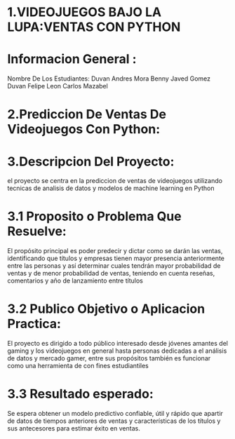 # 1.VIDEOJUEGOS BAJO LA LUPA:VENTAS CON PYTHON
# Informacion General :
Nombre De Los Estudiantes:
  Duvan Andres Mora
  Benny Javed Gomez
  Duvan Felipe Leon 
  Carlos Mazabel 
# 2.Prediccion De Ventas De Videojuegos Con Python:
# 3.Descripcion Del Proyecto:
  el proyecto se centra en la prediccion de ventas de videojuegos utilizando tecnicas de analisis de datos y modelos de machine learning en Python
# 3.1 Proposito o Problema Que Resuelve:
  El propósito principal es poder predecir y dictar como se darán las ventas, identificando que títulos y empresas tienen mayor presencia anteriormente entre las personas y así determinar cuales tendrán mayor probabilidad de 
  ventas y de menor probabilidad de ventas, teniendo en cuenta reseñas, comentarios y año de lanzamiento entre títulos 
# 3.2 Publico Objetivo o Aplicacion Practica:
  El proyecto es dirigido a todo público interesado desde jóvenes amantes del gaming y los videojuegos en general hasta personas dedicadas a el análisis de datos y mercado gamer, entre sus propósitos también es funcionar
  como una herramienta de con fines estudiantiles    
# 3.3 Resultado esperado:
  Se espera obtener un modelo predictivo confiable, útil y rápido que apartir de datos de tiempos anteriores de ventas y características de los títulos y sus antecesores para estimar éxito en ventas.

